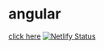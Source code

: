# angular
[click here](https://gitpod.io#https://github.com/Puglifeboy/angular)
[![Netlify Status](https://api.netlify.com/api/v1/badges/cb62f560-29fc-40d4-9d97-690d8d9215da/deploy-status)](https://app.netlify.com/sites/zesty-torrone-73f9a5/deploys)